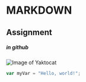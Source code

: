 # MARKDOWN 
##  Assignment
##### in github
![Image of Yaktocat](https://octodex.github.com/images/yaktocat.png)

``` javascript
var myVar = "Hello, world!";
```

